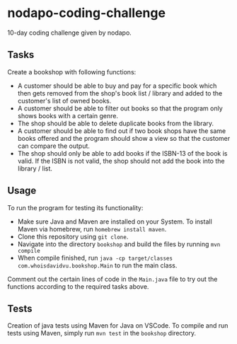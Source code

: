# nodapo-coding-challenge

10-day coding challenge given by nodapo.

## Tasks

Create a bookshop with following functions:

- A customer should be able to buy and pay for a specific book which then gets removed from the shop's book list / library and added to the customer's list of owned books.
- A customer should be able to filter out books so that the program only shows books with a certain genre. 
- The shop should be able to delete duplicate books from the library.
- A customer should be able to find out if two book shops have the same books offered and the program should show a view so that the customer can compare the output.
- The shop should only be able to add books if the ISBN-13 of the book is valid. If the ISBN is not valid, the shop should not add the book into the library / list.

## Usage

To run the program for testing its functionality:

- Make sure Java and Maven are installed on your System. To install Maven via homebrew, run ```homebrew install maven```.
- Clone this repository using ```git clone```.
- Navigate into the directory ```bookshop``` and build the files by running ```mvn compile```
- When compile finished, run ```java -cp target/classes com.whoisdavidvu.bookshop.Main``` to run the main class.

Comment out the certain lines of code in the ```Main.java``` file to try out the functions according to the required tasks above.

## Tests

Creation of java tests using Maven for Java on VSCode.
To compile and run tests using Maven, simply run ```mvn test``` in the ```bookshop``` directory.
